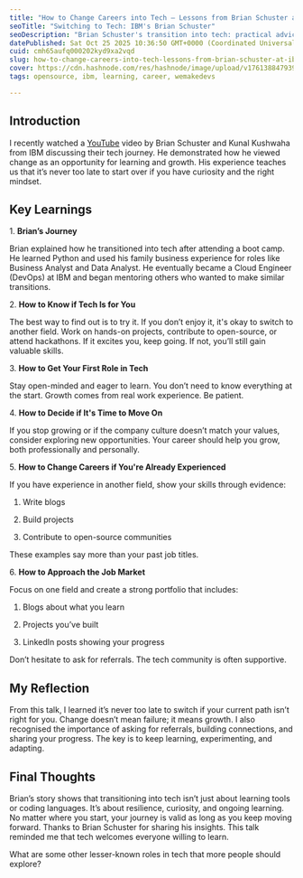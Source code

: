 ```yaml
---
title: "How to Change Careers into Tech — Lessons from Brian Schuster at IBM"
seoTitle: "Switching to Tech: IBM's Brian Schuster"
seoDescription: "Brian Schuster's transition into tech: practical advice on skills, mindset, and growth for successful career change"
datePublished: Sat Oct 25 2025 10:36:50 GMT+0000 (Coordinated Universal Time)
cuid: cmh65aufq000202kyd9xa2vqd
slug: how-to-change-careers-into-tech-lessons-from-brian-schuster-at-ibm
cover: https://cdn.hashnode.com/res/hashnode/image/upload/v1761388479397/e36dbae6-7efe-4aca-be42-7ab95c309f27.png
tags: opensource, ibm, learning, career, wemakedevs

---
```


## **Introduction**  

I recently watched a [YouTube](https://www.youtube.com/watch?v=IUR5f_1bFaE) video by Brian Schuster and Kunal Kushwaha from IBM discussing their tech journey. He demonstrated how he viewed change as an opportunity for learning and growth. His experience teaches us that it’s never too late to start over if you have curiosity and the right mindset.

## **Key Learnings**  

1\. **Brian’s Journey**  

Brian explained how he transitioned into tech after attending a boot camp. He learned Python and used his family business experience for roles like Business Analyst and Data Analyst. He eventually became a Cloud Engineer (DevOps) at IBM and began mentoring others who wanted to make similar transitions.

2\. **How to Know if Tech Is for You**  

The best way to find out is to try it. If you don’t enjoy it, it's okay to switch to another field. Work on hands-on projects, contribute to open-source, or attend hackathons. If it excites you, keep going. If not, you’ll still gain valuable skills.

3\. **How to Get Your First Role in Tech**  

Stay open-minded and eager to learn. You don’t need to know everything at the start. Growth comes from real work experience. Be patient.

4\. **How to Decide if It's Time to Move On**  

If you stop growing or if the company culture doesn’t match your values, consider exploring new opportunities. Your career should help you grow, both professionally and personally.

5\. **How to Change Careers if You're Already Experienced**  

If you have experience in another field, show your skills through evidence:  

1. Write blogs  
    
2. Build projects  
    
3. Contribute to open-source communities  
    

These examples say more than your past job titles.

6\. **How to Approach the Job Market**  

Focus on one field and create a strong portfolio that includes:  

1. Blogs about what you learn  
    
2. Projects you’ve built  
    
3. LinkedIn posts showing your progress  
    

Don’t hesitate to ask for referrals. The tech community is often supportive.

## **My Reflection**  

From this talk, I learned it’s never too late to switch if your current path isn’t right for you. Change doesn’t mean failure; it means growth. I also recognised the importance of asking for referrals, building connections, and sharing your progress. The key is to keep learning, experimenting, and adapting.

## **Final Thoughts**  

Brian’s story shows that transitioning into tech isn’t just about learning tools or coding languages. It’s about resilience, curiosity, and ongoing learning. No matter where you start, your journey is valid as long as you keep moving forward. Thanks to Brian Schuster for sharing his insights. This talk reminded me that tech welcomes everyone willing to learn.

What are some other lesser-known roles in tech that more people should explore?